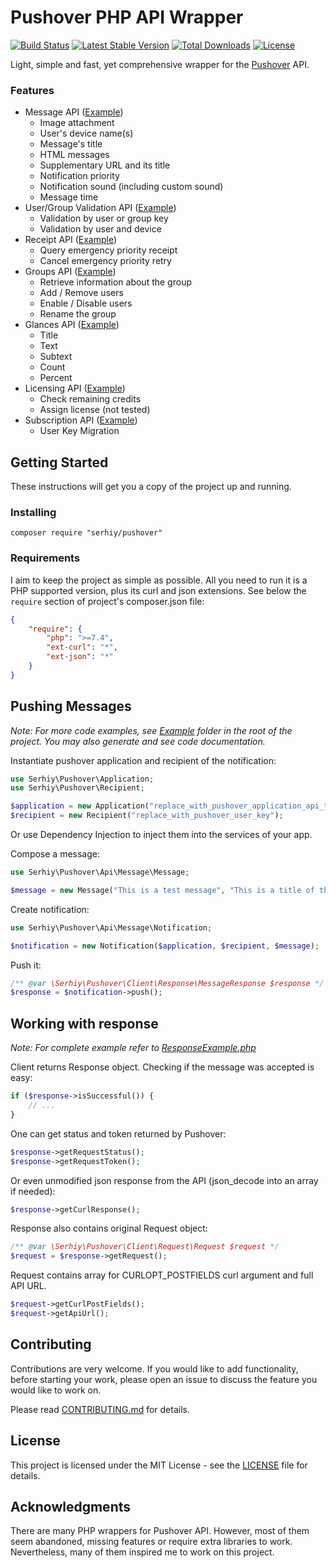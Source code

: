 # Pushover PHP API Wrapper

[![Build Status](https://travis-ci.com/slunak/pushover-php.svg?branch=master)](https://travis-ci.com/github/slunak/pushover-php)
[![Latest Stable Version](https://poser.pugx.org/serhiy/pushover/v)](https://packagist.org/packages/serhiy/pushover)
[![Total Downloads](https://poser.pugx.org/serhiy/pushover/downloads)](https://packagist.org/packages/serhiy/pushover)
[![License](https://poser.pugx.org/serhiy/pushover/license)](LICENSE)

Light, simple and fast, yet comprehensive wrapper for the [Pushover](https://pushover.net/) API.

### Features
- Message API ([Example](Example/CompleteNotificationExample.php))
  - Image attachment
  - User's device name(s)
  - Message's title
  - HTML messages
  - Supplementary URL and its title
  - Notification priority
  - Notification sound (including custom sound)
  - Message time
- User/Group Validation API ([Example](Example/UserGroupValidationExample.php))
  - Validation by user or group key
  - Validation by user and device
- Receipt API ([Example](Example/ReceiptExample.php))
  - Query emergency priority receipt
  - Cancel emergency priority retry
- Groups API ([Example](Example/GroupsExample.php))
  - Retrieve information about the group
  - Add / Remove users
  - Enable / Disable users
  - Rename the group
- Glances API ([Example](Example/GlancesExample.php))
  - Title
  - Text
  - Subtext
  - Count
  - Percent
- Licensing API ([Example](Example/LicensingExample.php))
  - Check remaining credits
  - Assign license (not tested)
- Subscription API ([Example](Example/SubscriptionExample.php))
  - User Key Migration 

## Getting Started

These instructions will get you a copy of the project up and running.

### Installing

```
composer require "serhiy/pushover"
```

### Requirements

I aim to keep the project as simple as possible. All you need to run it is a PHP supported version,
plus its curl and json extensions. See below the `require` section of project's composer.json file:

```json
{
    "require": {
        "php": ">=7.4",
        "ext-curl": "*",
        "ext-json": "*"
    }
}
```

## Pushing Messages

*Note: For more code examples, see [Example](Example) folder in the root of the project. You may also generate and see code documentation.*

Instantiate pushover application and recipient of the notification:

```php
use Serhiy\Pushover\Application;
use Serhiy\Pushover\Recipient;

$application = new Application("replace_with_pushover_application_api_token");
$recipient = new Recipient("replace_with_pushover_user_key");
```

Or use Dependency Injection to inject them into the services of your app.

Compose a message:

```php
use Serhiy\Pushover\Api\Message\Message;

$message = new Message("This is a test message", "This is a title of the message");
```

Create notification:

```php
use Serhiy\Pushover\Api\Message\Notification;

$notification = new Notification($application, $recipient, $message);
```
        
Push it:

```php
/** @var \Serhiy\Pushover\Client\Response\MessageResponse $response */
$response = $notification->push();
```

## Working with response

*Note: For complete example refer to [ResponseExample.php](Example/ResponseExample.php)*

Client returns Response object. Checking if the message was accepted is easy:

```php
if ($response->isSuccessful()) {
    // ...
}
```

One can get status and token returned by Pushover:

```php
$response->getRequestStatus();
$response->getRequestToken();
```

Or even unmodified json response from the API (json_decode into an array if needed):

```php
$response->getCurlResponse();
``` 

Response also contains original Request object:

```php
/** @var \Serhiy\Pushover\Client\Request\Request $request */
$request = $response->getRequest();
```

Request contains array for CURLOPT_POSTFIELDS curl argument and full API URL.
        
```php
$request->getCurlPostFields();
$request->getApiUrl();
``` 

## Contributing

Contributions are very welcome. If you would like to add functionality, before starting your work,
please open an issue to discuss the feature you would like to work on.

Please read [CONTRIBUTING.md](CONTRIBUTING.md) for details.

## License

This project is licensed under the MIT License - see the [LICENSE](LICENSE) file for details.

## Acknowledgments

There are many PHP wrappers for Pushover API. However, most of them seem abandoned, missing features
or require extra libraries to work. Nevertheless, many of them inspired me to work on this project.
